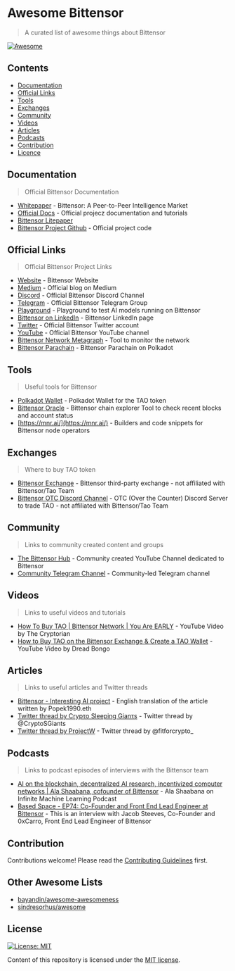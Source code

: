 # Awesome Bittensor

> A curated list of awesome things about Bittensor

[![Awesome](https://awesome.re/badge.svg)](https://awesome.re)

## Contents

- [Documentation](#documentation)
- [Official Links](#official-links)
- [Tools](#tools)
- [Exchanges](#exchanges)
- [Community](#community)
- [Videos](#videos)
- [Articles](#articles)
- [Podcasts](#podcasts)
- [Contribution](#contribution)
- [Licence](#licence)

## Documentation

> Official Bittensor Documentation

- [Whitepaper](https://drive.google.com/file/d/1VnsobL6lIAAqcA1_Tbm8AYIQscfJV4KU/view  ) - Bittensor: A Peer-to-Peer Intelligence Market
- [Official Docs](https://docs.bittensor.com/) - Official projecz documentation and tutorials
- [Bittensor Litepaper](https://opentensor.gitbook.io/bittensor/keyconcepts%20/introduction)
- [Bittensor Project Github](https://github.com/opentensor/bittensor  ) - Official project code

## Official Links

> Official Bittensor Project Links

- [Website](https://bittensor.com/) - Bittensor Website
- [Medium](https://bittensor.medium.com ) - Official blog on Medium
- [Discord](https://discord.gg/bittensor) - Official Bittensor Discord Channel
- [Telegram](https://t.me/taobittensor) - Official Bittensor Telegram Group
- [Playground](https://alpha.bittensor.com/) - Playground to test AI models running on Bittensor
- [Bittensor on LinkedIn](https://www.linkedin.com/company/bittensor/) - Bittensor LinkedIn page
- [Twitter](https://twitter.com/bittensor_) - Official Bittensor Twitter account
- [YouTube](https://www.youtube.com/@Bittensor) - Official Bittensor YouTube channel
- [Bittensor Network Metagraph](https://bittensor.com/network) - Tool to monitor the network
- [Bittensor Parachain](https://parachains.info/details/bittensor) - Bittensor Parachain on Polkadot

## Tools

> Useful tools for Bittensor

- [Polkadot Wallet](https://polkadot.js.org/extension/) - Polkadot Wallet for the TAO token
- [Bittensor Oracle](https://explorer.nakamoto.opentensor.ai/#/explorer) - Bittensor chain explorer Tool to check recent blocks and account status
- [https://mnr.ai/](https://mnr.ai/) - Builders and code snippets for Bittensor node operators

## Exchanges

> Where to buy TAO token

- [Bittensor Exchange](https://tensor.exchange/) - Bittensor third-party exchange - not affiliated with Bittensor/Tao Team
- [Bittensor OTC Discord Channel](https://discord.gg/WAvBMtXgCv) - OTC (Over the Counter) Discord Server to trade TAO - not affiliated with Bittensor/Tao Team

## Community

> Links to community created content and groups

- [The Bittensor Hub](https://www.youtube.com/@TheBittensorHub) - Community created YouTube Channel dedicated to Bittensor
- [Community Telegram Channel](https://t.me/taobittensor) - Community-led Telegram channel

## Videos

> Links to useful videos and tutorials

- [How To Buy TAO | Bittensor Network | You Are EARLY](https://www.youtube.com/watch?v=Mnk9cL9XYV4) - YouTube Video by The Cryptorian
- [How to Buy TAO on the Bittensor Exchange & Create a TAO Wallet](https://www.youtube.com/watch?v=xsx3rXu3r1s) - YouTube Video by Dread Bongo

## Articles

> Links to useful articles and Twitter threads

- [Bittensor - Interesting AI project](https://mirror.xyz/0xabac.eth/CNLTH5-C6K1DCzV90u3A8RFtk4tlY2xxSoSoLD9CKrw) - English translation of the article written by Popek1990.eth
- [Twitter thread by Crypτo Sleeping Gianτs](https://twitter.com/CryptoSGiants/status/1595487102485118991) - Twitter thread by @CryptoSGiants
- [Twitter thread by ProjectW](https://twitter.com/fitforcrypto_/status/1604054079973593088) - Twitter thread by @fitforcrypto_

## Podcasts

> Links to podcast episodes of interviews with the Bittensor team

- [AI on the blockchain, decentralized AI research, incentivized computer networks | Ala Shaabana, cofounder of Bittensor](https://open.spotify.com/episode/1GafiUsYBJXoljLHOYmWcc?si=257d9c6b1e2d439f&nd=1) - Ala Shaabana on Infinite Machine Learning Podcast
- [Based Space - EP74: Co-Founder and Front End Lead Engineer at Bittensor](https://open.spotify.com/episode/1xuN4KwpJbOOkOPmgLYgWJ?si=e7158085df784be2&nd=1) - This is an interview with Jacob Steeves, Co-Founder and 0xCarro, Front End Lead Engineer of Bittensor

## Contribution

Contributions welcome! Please read the [Contributing Guidelines](contributing.md) first.

## Other Awesome Lists

* [bayandin/awesome-awesomeness](https://github.com/bayandin/awesome-awesomeness)
* [sindresorhus/awesome](https://github.com/sindresorhus/awesome)

## License

[![License: MIT](https://img.shields.io/badge/License-MIT-green.svg)](https://github.com/cetiny/awesome-taleb/blob/master/LICENSE.md)

Content of this repository is licensed under the [MIT license](https://github.com/cetiny/awesome-taleb/blob/master/LICENSE.md).